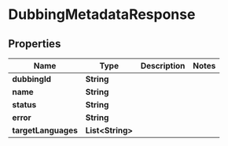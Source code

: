 

# DubbingMetadataResponse


## Properties

| Name | Type | Description | Notes |
|------------ | ------------- | ------------- | -------------|
|**dubbingId** | **String** |  |  |
|**name** | **String** |  |  |
|**status** | **String** |  |  |
|**error** | **String** |  |  |
|**targetLanguages** | **List&lt;String&gt;** |  |  |



